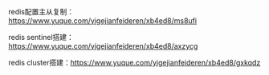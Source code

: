 redis配置主从复制：https://www.yuque.com/yigejianfeideren/xb4ed8/ms8ufi

redis sentinel搭建：https://www.yuque.com/yigejianfeideren/xb4ed8/axzycg

redis cluster搭建：https://www.yuque.com/yigejianfeideren/xb4ed8/gxkqdz